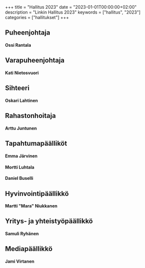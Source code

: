 +++
title = "Hallitus 2023"
date = "2023-01-01T00:00:00+02:00"
description = "Linkin Hallitus 2023"
keywords = ["hallitus", "2023"]
categories = ["hallitukset"]
+++

## Puheenjohtaja
#### Ossi Rantala

## Varapuheenjohtaja
#### Kati Nietosvuori

## Sihteeri
#### Oskari Lahtinen

## Rahastonhoitaja
#### Arttu Juntunen

## Tapahtumapäälliköt
#### Emma Järvinen
#### Mortti Luhtala
#### Daniel Buselli

## Hyvinvointipäällikkö
#### Martti "Mara" Niukkanen

## Yritys- ja yhteistyöpäällikkö
#### Samuli Ryhänen

## Mediapäällikkö
#### Jami Virtanen